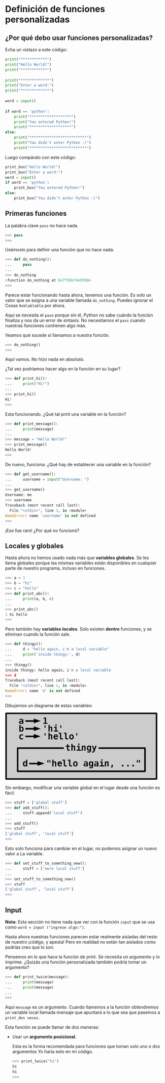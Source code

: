 # Definición de funciones personalizadas

## ¿Por qué debo usar funciones personalizadas?

Echa un vistazo a este código:

```python
print("************")
print("Hello World!")
print("************")

print("*************")
print("Enter a word:")
print("*************")

word = input()

if word == 'python':
    print("*******************")
    print("You entered Python!")
    print("*******************")
else:
    print("**************************")
    print("You didn't enter Python :(")
    print("**************************")
```

Luego compáralo con este código:

```python
print_box("Hello World!")
print_box("Enter a word:")
word = input()
if word == 'python':
    print_box("You entered Python!")
else:
    print_box("You didn't enter Python :(")
```

## Primeras funciones

La palabra clave `pass` no hace nada.

```python
>>> pass
>>>
```

Usémoslo para definir una función que no hace nada.

```python
>>> def do_nothing():
...     pass
...
>>> do_nothing
<function do_nothing at 0x7f56b74e9598>
>>>
```

Parece estar funcionando hasta ahora, tenemos una función. Es solo un valor que
se asigna a una variable llamada `do_nothing`. Puedes ignorar el
Cosas `0xblablabla` por ahora.

Aquí se necesita el `pase` porque sin él, Python no sabe cuándo
la función finaliza y nos da un error de sintaxis. No necesitamos el
`pass` cuando nuestras funciones contienen algo más.

Veamos qué sucede si llamamos a nuestra función.

```python
>>> do_nothing()
>>>
```

Aquí vamos. No hizo nada en absoluto.

¿Tal vez podríamos hacer algo en la función en su lugar?

```python
>>> def print_hi():
...     print("Hi!")
...
>>> print_hi()
Hi!
>>>
```

Esta funcionando. ¿Qué tal print una variable en la función?

```python
>>> def print_message():
...     print(message)
...
>>> message = "Hello World!"
>>> print_message()
Hello World!
>>>
```

De nuevo, funciona. ¿Qué hay de establecer una variable en la función?

```python
>>> def get_username():
...     username = input("Username: ")
...
>>> get_username()
Username: me
>>> username
Traceback (most recent call last):
  File "<stdin>", line 1, in <module>
NameError: name 'username' is not defined
>>>
```

¡Eso fue raro! ¿Por qué no funcionó?

## Locales y globales

Hasta ahora no hemos usado nada más que **variables globales**. Se les llama
globales porque las mismas variables están disponibles en cualquier parte de nuestro
programa, incluso en funciones.

```python
>>> a = 1
>>> b = "hi"
>>> c = "hello"
>>> def print_abc():
...     print(a, b, c)
...
>>> print_abc()
1 hi hello
>>>
```

Pero también hay **variables locales**. Solo existen **dentro**
funciones, y se eliminan cuando la función sale.

```python
>>> def thingy():
...     d = "hello again, i'm a local variable"
...     print('inside thingy:', d)
...
>>> thingy()
inside thingy: hello again, i'm a local variable
>>> d
Traceback (most recent call last):
  File "<stdin>", line 1, in <module>
NameError: name 'd' is not defined
>>>
```

Dibujemos un diagrama de estas variables:

![Locales y globales.](../images/locals-and-globals.png)

Sin embargo, modificar una variable global en el lugar desde una función es fácil.

```python
>>> stuff = ['global stuff']
>>> def add_stuff():
...     stuff.append('local stuff')
...
>>> add_stuff()
>>> stuff
['global stuff', 'local stuff']
>>>
```

Esto solo funciona para cambiar en el lugar, no podemos asignar un nuevo valor a
La variable.

```python
>>> def set_stuff_to_something_new():
...     stuff = ['more local stuff']
...
>>> set_stuff_to_something_new()
>>> stuff
['global stuff', 'local stuff']
>>>
```

## Input

**Nota:** Esta sección no tiene nada que ver con la función `input` que
se usa como `word = input ("ingrese algo:")`.

Hasta ahora nuestras funciones parecen estar realmente aisladas del resto de nuestro
¡código, y apesta! Pero en realidad no están tan aislados como podrías
creo que lo son.

Pensemos en lo que hace la función de print. Se necesita un argumento
y lo imprime. ¿Quizás una función personalizada también podría tomar un argumento?

```python
>>> def print_twice(message):
...     print(message)
...     print(message)
...
>>>
```

Aquí `message` es un argumento. Cuando llamemos a la función obtendremos un
variable local llamada mensaje que apuntará a lo que sea que pasemos
a `print_dos veces`.

Esta función se puede llamar de dos maneras:

- Usar un **argumento posicional**.

  Esta es la forma recomendada para funciones que toman solo uno o dos
  argumentos Yo haría esto en mi código.

  ```python
  >>> print_twice("hi")
  hi
  hi
  >>>
  ```
